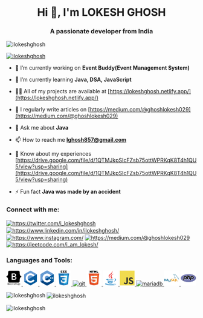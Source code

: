 <h1 align="center">Hi 👋, I'm LOKESH GHOSH</h1>
<h3 align="center">A passionate developer from India</h3>

<p align="left"> <img src="https://komarev.com/ghpvc/?username=ilokeshghosh&label=Profile%20views&color=0e75b6&style=flat" alt="ilokeshghosh" /> </p>

<p align="left"> <a href="https://github.com/ryo-ma/github-profile-trophy"><img src="https://github-profile-trophy.vercel.app/?username=ilokeshghosh" alt="ilokeshghosh" /></a> </p>

- 🔭 I’m currently working on **Event Buddy(Event Management System)**

- 🌱 I’m currently learning **Java, DSA, JavaScript**

- 👨‍💻 All of my projects are available at [https://lokeshghosh.netlify.app/](https://lokeshghosh.netlify.app/)

- 📝 I regularly write articles on [https://medium.com/@ghoshlokesh029](https://medium.com/@ghoshlokesh029)

- 💬 Ask me about **Java**

- 📫 How to reach me **lghosh857@gmail.com**

- 📄 Know about my experiences [https://drive.google.com/file/d/1QTMJkpSIcFZsb75ottWPRKqK8T4h1QU5/view?usp=sharing](https://drive.google.com/file/d/1QTMJkpSIcFZsb75ottWPRKqK8T4h1QU5/view?usp=sharing)

- ⚡ Fun fact **Java was made by an accident**

<h3 align="left">Connect with me:</h3>
<p align="left">
<a href="https://twitter.com/https://twitter.com/i_lokeshghosh" target="blank"><img align="center" src="https://raw.githubusercontent.com/rahuldkjain/github-profile-readme-generator/master/src/images/icons/Social/twitter.svg" alt="https://twitter.com/i_lokeshghosh" height="30" width="40" /></a>
<a href="https://linkedin.com/in/https://www.linkedin.com/in/ilokeshghosh/" target="blank"><img align="center" src="https://raw.githubusercontent.com/rahuldkjain/github-profile-readme-generator/master/src/images/icons/Social/linked-in-alt.svg" alt="https://www.linkedin.com/in/ilokeshghosh/" height="30" width="40" /></a>
<a href="https://instagram.com/https://www.instagram.com/" target="blank"><img align="center" src="https://raw.githubusercontent.com/rahuldkjain/github-profile-readme-generator/master/src/images/icons/Social/instagram.svg" alt="https://www.instagram.com/" height="30" width="40" /></a>
<a href="https://medium.com/https://medium.com/@ghoshlokesh029" target="blank"><img align="center" src="https://raw.githubusercontent.com/rahuldkjain/github-profile-readme-generator/master/src/images/icons/Social/medium.svg" alt="https://medium.com/@ghoshlokesh029" height="30" width="40" /></a>
<a href="https://www.leetcode.com/https://leetcode.com/i_am_lokesh/" target="blank"><img align="center" src="https://raw.githubusercontent.com/rahuldkjain/github-profile-readme-generator/master/src/images/icons/Social/leet-code.svg" alt="https://leetcode.com/i_am_lokesh/" height="30" width="40" /></a>
</p>

<h3 align="left">Languages and Tools:</h3>
<p align="left"> <a href="https://getbootstrap.com" target="_blank" rel="noreferrer"> <img src="https://raw.githubusercontent.com/devicons/devicon/master/icons/bootstrap/bootstrap-plain-wordmark.svg" alt="bootstrap" width="40" height="40"/> </a> <a href="https://www.cprogramming.com/" target="_blank" rel="noreferrer"> <img src="https://raw.githubusercontent.com/devicons/devicon/master/icons/c/c-original.svg" alt="c" width="40" height="40"/> </a> <a href="https://www.w3schools.com/cpp/" target="_blank" rel="noreferrer"> <img src="https://raw.githubusercontent.com/devicons/devicon/master/icons/cplusplus/cplusplus-original.svg" alt="cplusplus" width="40" height="40"/> </a> <a href="https://www.w3schools.com/css/" target="_blank" rel="noreferrer"> <img src="https://raw.githubusercontent.com/devicons/devicon/master/icons/css3/css3-original-wordmark.svg" alt="css3" width="40" height="40"/> </a> <a href="https://git-scm.com/" target="_blank" rel="noreferrer"> <img src="https://www.vectorlogo.zone/logos/git-scm/git-scm-icon.svg" alt="git" width="40" height="40"/> </a> <a href="https://www.w3.org/html/" target="_blank" rel="noreferrer"> <img src="https://raw.githubusercontent.com/devicons/devicon/master/icons/html5/html5-original-wordmark.svg" alt="html5" width="40" height="40"/> </a> <a href="https://www.java.com" target="_blank" rel="noreferrer"> <img src="https://raw.githubusercontent.com/devicons/devicon/master/icons/java/java-original.svg" alt="java" width="40" height="40"/> </a> <a href="https://developer.mozilla.org/en-US/docs/Web/JavaScript" target="_blank" rel="noreferrer"> <img src="https://raw.githubusercontent.com/devicons/devicon/master/icons/javascript/javascript-original.svg" alt="javascript" width="40" height="40"/> </a> <a href="https://mariadb.org/" target="_blank" rel="noreferrer"> <img src="https://www.vectorlogo.zone/logos/mariadb/mariadb-icon.svg" alt="mariadb" width="40" height="40"/> </a> <a href="https://www.mysql.com/" target="_blank" rel="noreferrer"> <img src="https://raw.githubusercontent.com/devicons/devicon/master/icons/mysql/mysql-original-wordmark.svg" alt="mysql" width="40" height="40"/> </a> <a href="https://www.php.net" target="_blank" rel="noreferrer"> <img src="https://raw.githubusercontent.com/devicons/devicon/master/icons/php/php-original.svg" alt="php" width="40" height="40"/> </a> </p>

<p><img align="left" src="https://github-readme-stats.vercel.app/api/top-langs?username=ilokeshghosh&show_icons=true&locale=en&layout=compact" alt="ilokeshghosh" /></p>

<p>&nbsp;<img align="center" src="https://github-readme-stats.vercel.app/api?username=ilokeshghosh&show_icons=true&locale=en" alt="ilokeshghosh" /></p>

<p><img align="center" src="https://github-readme-streak-stats.herokuapp.com/?user=ilokeshghosh&" alt="ilokeshghosh" /></p>
